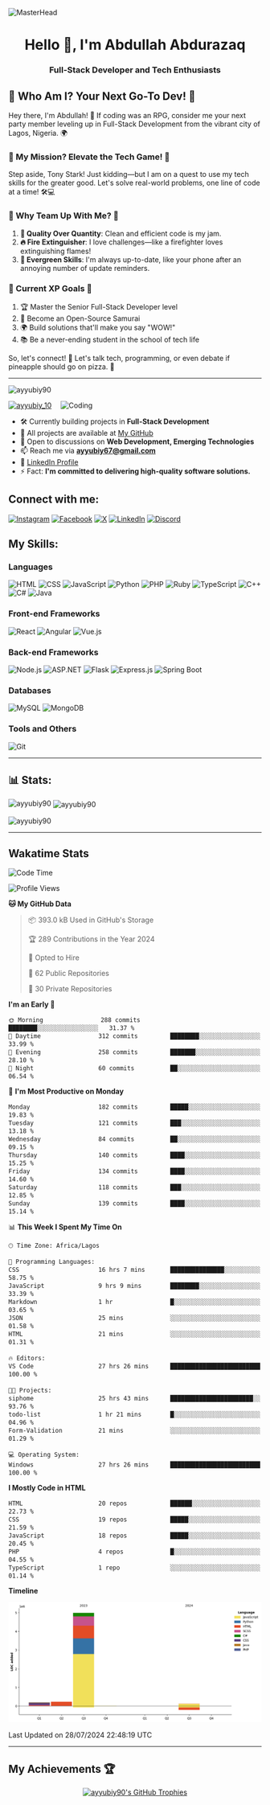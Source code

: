 ![MasterHead](https://qrangers.com/wp-content/uploads/2021/09/Banner-Introduction-to-3D-Animation.png)

<h1 align="center">Hello 👋, I'm Abdullah Abdurazaq</h1>
<h3 align="center">Full-Stack Developer and Tech Enthusiasts </h3>

## 🚀 Who Am I? Your Next Go-To Dev! 🚀

Hey there, I'm Abdullah! 🌟 If coding was an RPG, consider me your next party member leveling up in Full-Stack Development from the vibrant city of Lagos, Nigeria. 🌍

### 🎯 My Mission? Elevate the Tech Game! 🎯

Step aside, Tony Stark! Just kidding—but I am on a quest to use my tech skills for the greater good. Let's solve real-world problems, one line of code at a time! 🛠️💻

### 🌈 Why Team Up With Me? 🌈

1. **💎 Quality Over Quantity**: Clean and efficient code is my jam.
2. **🔥 Fire Extinguisher**: I love challenges—like a firefighter loves extinguishing flames!
3. **🌱 Evergreen Skills**: I'm always up-to-date, like your phone after an annoying number of update reminders.

### 🎯 Current XP Goals 🎯

1. 🏆 Master the Senior Full-Stack Developer level
2. 🤝 Become an Open-Source Samurai
3. 🌍 Build solutions that'll make you say "WOW!"
4. 📚 Be a never-ending student in the school of tech life

So, let's connect! 🎉 Let's talk tech, programming, or even debate if pineapple should go on pizza. 🍕

<hr>

<p align="left"> <img src="https://komarev.com/ghpvc/?username=ayyubiy90&label=Profile%20Views&color=0e75b6&style=flat" alt="ayyubiy90" /> </p>

<img align="right" alt="Coding" width="400" src="https://user-images.githubusercontent.com/95049390/224245344-ef03dab5-68a6-48eb-9753-9b13702d2aeb.gif">

<p align="left"> <a href="https://twitter.com/ayyubiy_10" target="blank"><img src="https://img.shields.io/twitter/follow/ayyubiy_10?logo=twitter&style=for-the-badge" alt="ayyubiy_10" /></a> </p>

- 🛠️ Currently building projects in **Full-Stack Development**
- 📖 All projects are available at [My GitHub](https://github.com/Ayyubiy90)
- 💬 Open to discussions on **Web Development, Emerging Technologies**
- 📫 Reach me via **ayyubiy67@gmail.com**
- 📄 [LinkedIn Profile](www.linkedin.com/in/abdullah-abdurazaq-2940b7260)
- ⚡ Fact: **I'm committed to delivering high-quality software solutions.**

## Connect with me:
[![Instagram](https://img.shields.io/badge/Instagram-E4405F?style=for-the-badge&logo=instagram&logoColor=white)](https://instagram.com/ayyubiy_10)
[![Facebook](https://img.shields.io/badge/Facebook-1877F2?style=for-the-badge&logo=facebook&logoColor=white)](https://www.facebook.com/Ayyubiy90)
[![X](https://img.shields.io/badge/X-000000?style=for-the-badge&logo=x&logoColor=white)](https://twitter.com/ayyubiy10)
[![LinkedIn](https://img.shields.io/badge/LinkedIn-0077B5?style=for-the-badge&logo=linkedin&logoColor=white)](https://www.linkedin.com/in/abdullah-abdurazaq-2940b7260)
[![Discord](https://img.shields.io/badge/Discord-7289DA?style=for-the-badge&logo=discord&logoColor=white)](https://discord.com/users/ayyubiy_123)

## My Skills:

### Languages
![HTML](https://img.shields.io/badge/HTML-239120?style=for-the-badge&logo=html5&logoColor=white)
![CSS](https://img.shields.io/badge/CSS-239120?&style=for-the-badge&logo=css3&logoColor=white)
![JavaScript](https://img.shields.io/badge/JavaScript-323330?style=for-the-badge&logo=javascript&logoColor=F7DF1E)
![Python](https://img.shields.io/badge/Python-3776AB?style=for-the-badge&logo=python&logoColor=white)
![PHP](https://img.shields.io/badge/PHP-777BB4?style=for-the-badge&logo=php&logoColor=white)
![Ruby](https://img.shields.io/badge/Ruby-CC342D?style=for-the-badge&logo=ruby&logoColor=white)
![TypeScript](https://img.shields.io/badge/TypeScript-007ACC?style=for-the-badge&logo=typescript&logoColor=white)
![C++](https://img.shields.io/badge/C++-00599C?style=for-the-badge&logo=c%2B%2B&logoColor=white)
![C#](https://img.shields.io/badge/C%23-239120?style=for-the-badge&logo=c-sharp&logoColor=white)
![Java](https://img.shields.io/badge/Java-ED8B00?style=for-the-badge&logo=java&logoColor=white)

### Front-end Frameworks
![React](https://img.shields.io/badge/React-20232A?style=for-the-badge&logo=react&logoColor=61DAFB)
![Angular](https://img.shields.io/badge/Angular-DD0031?style=for-the-badge&logo=angular&logoColor=white)
![Vue.js](https://img.shields.io/badge/Vue.js-35495E?style=for-the-badge&logo=vuedotjs&logoColor=4FC08D)

### Back-end Frameworks
![Node.js](https://img.shields.io/badge/Node.js-43853D?style=for-the-badge&logo=node-dot-js&logoColor=white)
![ASP.NET](https://img.shields.io/badge/ASP.NET-512BD4?style=for-the-badge&logo=dotnet&logoColor=white)
![Flask](https://img.shields.io/badge/Flask-000000?style=for-the-badge&logo=flask&logoColor=white)
![Express.js](https://img.shields.io/badge/Express.js-000000?style=for-the-badge&logo=express&logoColor=white)
![Spring Boot](https://img.shields.io/badge/Spring_Boot-6DB33F?style=for-the-badge&logo=spring-boot&logoColor=white)

### Databases
![MySQL](https://img.shields.io/badge/MySQL-00000F?style=for-the-badge&logo=mysql&logoColor=white)
![MongoDB](https://img.shields.io/badge/MongoDB-4EA94B?style=for-the-badge&logo=mongodb&logoColor=white)

### Tools and Others
![Git](https://img.shields.io/badge/Git-F05032?style=for-the-badge&logo=git&logoColor=white)

<hr>

## 📊 Stats:

<p><img align="left" src="https://github-readme-stats.vercel.app/api/top-langs?username=ayyubiy90&show_icons=true&locale=en&layout=compact" alt="ayyubiy90" /></p>

<p>&nbsp;<img align="center" src="https://github-readme-stats.vercel.app/api?username=ayyubiy90&show_icons=true&locale=en" alt="ayyubiy90" /></p>

<p><img align="center" src="https://github-readme-streak-stats.herokuapp.com/?user=ayyubiy90&" alt="ayyubiy90" /></p>

<hr>

## Wakatime Stats

<!--START_SECTION:waka-->
![Code Time](http://img.shields.io/badge/Code%20Time-93%20hrs%209%20mins-blue)

![Profile Views](http://img.shields.io/badge/Profile%20Views-6-blue)

**🐱 My GitHub Data** 

> 📦 393.0 kB Used in GitHub's Storage 
 > 
> 🏆 289 Contributions in the Year 2024
 > 
> 💼 Opted to Hire
 > 
> 📜 62 Public Repositories 
 > 
> 🔑 30 Private Repositories 
 > 
**I'm an Early 🐤** 

```text
🌞 Morning                288 commits         ████████░░░░░░░░░░░░░░░░░   31.37 % 
🌆 Daytime                312 commits         ████████░░░░░░░░░░░░░░░░░   33.99 % 
🌃 Evening                258 commits         ███████░░░░░░░░░░░░░░░░░░   28.10 % 
🌙 Night                  60 commits          ██░░░░░░░░░░░░░░░░░░░░░░░   06.54 % 
```
📅 **I'm Most Productive on Monday** 

```text
Monday                   182 commits         █████░░░░░░░░░░░░░░░░░░░░   19.83 % 
Tuesday                  121 commits         ███░░░░░░░░░░░░░░░░░░░░░░   13.18 % 
Wednesday                84 commits          ██░░░░░░░░░░░░░░░░░░░░░░░   09.15 % 
Thursday                 140 commits         ████░░░░░░░░░░░░░░░░░░░░░   15.25 % 
Friday                   134 commits         ████░░░░░░░░░░░░░░░░░░░░░   14.60 % 
Saturday                 118 commits         ███░░░░░░░░░░░░░░░░░░░░░░   12.85 % 
Sunday                   139 commits         ████░░░░░░░░░░░░░░░░░░░░░   15.14 % 
```


📊 **This Week I Spent My Time On** 

```text
🕑︎ Time Zone: Africa/Lagos

💬 Programming Languages: 
CSS                      16 hrs 7 mins       ███████████████░░░░░░░░░░   58.75 % 
JavaScript               9 hrs 9 mins        ████████░░░░░░░░░░░░░░░░░   33.39 % 
Markdown                 1 hr                █░░░░░░░░░░░░░░░░░░░░░░░░   03.65 % 
JSON                     25 mins             ░░░░░░░░░░░░░░░░░░░░░░░░░   01.58 % 
HTML                     21 mins             ░░░░░░░░░░░░░░░░░░░░░░░░░   01.31 % 

🔥 Editors: 
VS Code                  27 hrs 26 mins      █████████████████████████   100.00 % 

🐱‍💻 Projects: 
siphome                  25 hrs 43 mins      ███████████████████████░░   93.76 % 
todo-list                1 hr 21 mins        █░░░░░░░░░░░░░░░░░░░░░░░░   04.96 % 
Form-Validation          21 mins             ░░░░░░░░░░░░░░░░░░░░░░░░░   01.29 % 

💻 Operating System: 
Windows                  27 hrs 26 mins      █████████████████████████   100.00 % 
```

**I Mostly Code in HTML** 

```text
HTML                     20 repos            ██████░░░░░░░░░░░░░░░░░░░   22.73 % 
CSS                      19 repos            █████░░░░░░░░░░░░░░░░░░░░   21.59 % 
JavaScript               18 repos            █████░░░░░░░░░░░░░░░░░░░░   20.45 % 
PHP                      4 repos             █░░░░░░░░░░░░░░░░░░░░░░░░   04.55 % 
TypeScript               1 repo              ░░░░░░░░░░░░░░░░░░░░░░░░░   01.14 % 
```



**Timeline**

![Lines of Code chart](https://raw.githubusercontent.com/Ayyubiy90/Ayyubiy90/main/assets/bar_graph.png)


 Last Updated on 28/07/2024 22:48:19 UTC
<!--END_SECTION:waka-->


<hr>

## My Achievements 🏆

<div align="center">
  <a href="https://github.com/ryo-ma/github-profile-trophy">
    <img src="https://github-profile-trophy.vercel.app/?username=ayyubiy90&theme=nord&column=7&margin-w=15&margin-h=15" alt="ayyubiy90's GitHub Trophies" />
  </a>
</div> 
